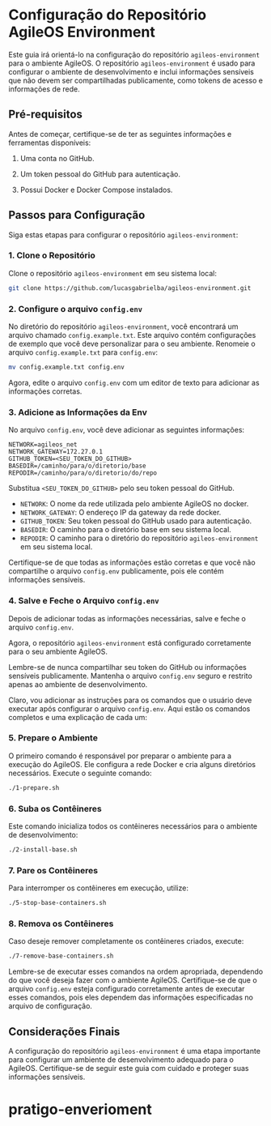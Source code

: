 # Configuração do Repositório AgileOS Environment

Este guia irá orientá-lo na configuração do repositório `agileos-environment` para o ambiente AgileOS. O repositório `agileos-environment` é usado para configurar o ambiente de desenvolvimento e inclui informações sensíveis que não devem ser compartilhadas publicamente, como tokens de acesso e informações de rede.

## Pré-requisitos

Antes de começar, certifique-se de ter as seguintes informações e ferramentas disponíveis:

1. Uma conta no GitHub.

2. Um token pessoal do GitHub para autenticação.

3. Possui Docker e Docker Compose instalados.

## Passos para Configuração

Siga estas etapas para configurar o repositório `agileos-environment`:

### 1. Clone o Repositório

Clone o repositório `agileos-environment` em seu sistema local:

```bash
git clone https://github.com/lucasgabrielba/agileos-environment.git
```

### 2. Configure o arquivo `config.env`

No diretório do repositório `agileos-environment`, você encontrará um arquivo chamado `config.example.txt`. Este arquivo contém configurações de exemplo que você deve personalizar para o seu ambiente. Renomeie o arquivo `config.example.txt` para `config.env`:

```bash
mv config.example.txt config.env
```

Agora, edite o arquivo `config.env` com um editor de texto para adicionar as informações corretas.

### 3. Adicione as Informações da Env

No arquivo `config.env`, você deve adicionar as seguintes informações:

```dotenv
NETWORK=agileos_net
NETWORK_GATEWAY=172.27.0.1
GITHUB_TOKEN=<SEU_TOKEN_DO_GITHUB>
BASEDIR=/caminho/para/o/diretorio/base
REPODIR=/caminho/para/o/diretorio/do/repo
```

Substitua `<SEU_TOKEN_DO_GITHUB>` pelo seu token pessoal do GitHub.

- `NETWORK`: O nome da rede utilizada pelo ambiente AgileOS no docker.
- `NETWORK_GATEWAY`: O endereço IP da gateway da rede docker.
- `GITHUB_TOKEN`: Seu token pessoal do GitHub usado para autenticação.
- `BASEDIR`: O caminho para o diretório base em seu sistema local.
- `REPODIR`: O caminho para o diretório do repositório `agileos-environment` em seu sistema local.

Certifique-se de que todas as informações estão corretas e que você não compartilhe o arquivo `config.env` publicamente, pois ele contém informações sensíveis.

### 4. Salve e Feche o Arquivo `config.env`

Depois de adicionar todas as informações necessárias, salve e feche o arquivo `config.env`.

Agora, o repositório `agileos-environment` está configurado corretamente para o seu ambiente AgileOS.

Lembre-se de nunca compartilhar seu token do GitHub ou informações sensíveis publicamente. Mantenha o arquivo `config.env` seguro e restrito apenas ao ambiente de desenvolvimento.

Claro, vou adicionar as instruções para os comandos que o usuário deve executar após configurar o arquivo `config.env`. Aqui estão os comandos completos e uma explicação de cada um:

### 5. Prepare o Ambiente

O primeiro comando é responsável por preparar o ambiente para a execução do AgileOS. Ele configura a rede Docker e cria alguns diretórios necessários. Execute o seguinte comando:

```bash
./1-prepare.sh
```

### 6. Suba os Contêineres

Este comando inicializa todos os contêineres necessários para o ambiente de desenvolvimento:

```bash
./2-install-base.sh
```

### 7. Pare os Contêineres

Para interromper os contêineres em execução, utilize:

```bash
./5-stop-base-containers.sh
```

### 8. Remova os Contêineres

Caso deseje remover completamente os contêineres criados, execute:

```bash
./7-remove-base-containers.sh
```

Lembre-se de executar esses comandos na ordem apropriada, dependendo do que você deseja fazer com o ambiente AgileOS. Certifique-se de que o arquivo `config.env` esteja configurado corretamente antes de executar esses comandos, pois eles dependem das informações especificadas no arquivo de configuração.

## Considerações Finais

A configuração do repositório `agileos-environment` é uma etapa importante para configurar um ambiente de desenvolvimento adequado para o AgileOS. Certifique-se de seguir este guia com cuidado e proteger suas informações sensíveis.
# pratigo-enverioment
